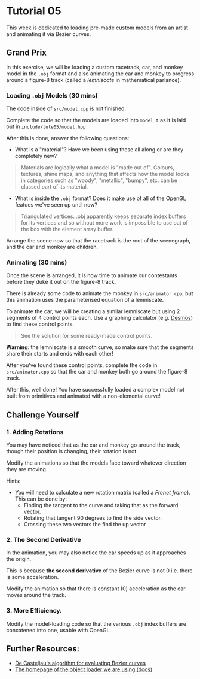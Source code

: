 # Tutorial 05

This week is dedicated to loading pre-made custom models from an artist and animating it via Bezier curves.

## Grand Prix

In this exercise, we will be loading a custom racetrack, car, and monkey model in the `.obj` format and also animating the car and monkey to progress around a figure-8 track (called a _lemniscate_ in mathematical parlance).

### Loading `.obj` Models (30 mins)

The code inside of `src/model.cpp` is not finished.

Complete the code so that the models are loaded into `model_t` as it is laid out in `include/tute05/model.hpp`

After this is done, answer the following questions:
- What is a "material"? Have we been using these all along or are they completely new?
> Materials are logically what a model is "made out of". Colours, textures, shine maps, and anything that affects how the model looks in categories such as "woody", "metallic", "bumpy", etc. can be classed part of its material.

- What is inside the `.obj` format? Does it make use of all of the OpenGL featues we've seen up until now?
> Triangulated vertices. .obj apparently keeps separate index buffers for its vertices and so without more work is impossible to use out of the box with the element array buffer.

Arrange the scene now so that the racetrack is the root of the scenegraph, and the car and monkey are children.

### Animating (30 mins)

Once the scene is arranged, it is now time to animate our contestants before they duke it out on the figure-8 track.

There is already some code to animate the monkey in `src/animator.cpp`, but this animation uses the parameterised equation of a lemniscate.

To animate the car, we will be creating a similar lemniscate but using 2 segments of 4 control points each.
Use a graphing calculator (e.g. [Desmos](https://www.desmos.com/calculator/cahqdxeshd)) to find these control points.
> See the solution for some ready-made control points.

**Warning**: the lemniscate is a smooth curve, so make sure that the segments share their starts and ends with each other!

After you've found these control points, complete the code in `src/animator.cpp` so that the car and monkey both go around the figure-8 track.

After this, well done! You have successfully loaded a complex model not built from primitives and animated with a non-elemental curve!

## Challenge Yourself

### 1. Adding Rotations
You may have noticed that as the car and monkey go around the track, though their position is changing, their rotation is not.

Modify the animations so that the models face toward whatever direction they are moving.

Hints:
- You will need to calculate a new rotation matrix (called a _Frenet frame_). This can be done by:
  - Finding the tangent to the curve and taking that as the forward vector.
  - Rotating that tangent 90 degrees to find the side vector.
  - Crossing these two vectors the find the up vector


### 2. The Second Derivative
In the animation, you may also notice the car speeds up as it approaches the origin.

This is because **the second derivative** of the Bezier curve is not 0 i.e. there is some acceleration.

Modify the animation so that there is constant (0) acceleration as the car moves around the track. 

### 3. More Efficiency.
Modify the model-loading code so that the various `.obj` index buffers are concatened into one, usable with OpenGL.

## Further Resources:
- [De Casteljau's algorithm for evaluating Bezier curves](https://blog.demofox.org/2015/07/05/the-de-casteljeau-algorithm-for-evaluating-bezier-curves/)
- [The homepage of the object loader we are using (docs)](https://github.com/tinyobjloader/tinyobjloader)
